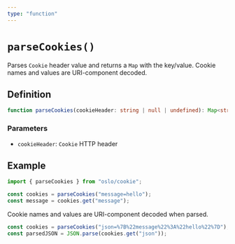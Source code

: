 ```yaml
---
type: "function"
---
```


# `parseCookies()`

Parses `Cookie` header value and returns a `Map` with the key/value. Cookie names and values are URI-component decoded.

## Definition

```ts
function parseCookies(cookieHeader: string | null | undefined): Map<string, string>;
```

### Parameters

- `cookieHeader`: `Cookie` HTTP header

## Example

```ts
import { parseCookies } from "oslo/cookie";

const cookies = parseCookies("message=hello");
const message = cookies.get("message");
```

Cookie names and values are URI-component decoded when parsed.

```ts
const cookies = parseCookies("json=%7B%22message%22%3A%22hello%22%7D");
const parsedJSON = JSON.parse(cookies.get("json"));
```
